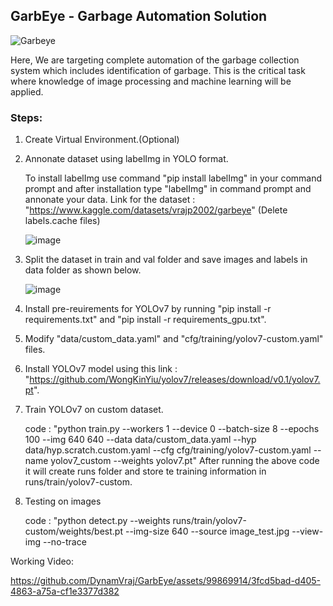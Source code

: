 ## GarbEye - Garbage Automation Solution
![Garbeye](https://github.com/DynamVraj/GarbEye/assets/99869914/5aeae7b2-da07-44b9-afc6-52fea02a8097)

Here, We are targeting complete automation of the garbage collection system which includes identification of garbage. This is the critical task where knowledge of image processing and machine learning will be applied. 
### Steps:
1. Create Virtual Environment.(Optional)

2. Annonate dataset using labelImg in YOLO format.

   To install labelImg use command "pip install labelImg" in your command prompt and after installation type "labelImg" in command prompt and annonate your data. Link for the dataset : "https://www.kaggle.com/datasets/vrajp2002/garbeye" (Delete labels.cache files)
  
   ![image](https://github.com/DynamVraj/GarbEye/assets/99869914/335d5380-d055-41a3-a3b1-c27f171472b4)

3. Split the dataset in train and val folder and save images and labels in data folder as shown below.

   ![image](https://github.com/DynamVraj/GarbEye/assets/99869914/05be2f41-0ac8-43fc-8f4e-7f01dbf2e425)

4. Install pre-reuirements for YOLOv7 by running "pip install -r requirements.txt" and "pip install -r requirements_gpu.txt".

5. Modify "data/custom_data.yaml" and "cfg/training/yolov7-custom.yaml" files.

6. Install YOLOv7 model using this link : "https://github.com/WongKinYiu/yolov7/releases/download/v0.1/yolov7.pt".

7. Train YOLOv7 on custom dataset.
   
   code : "python train.py --workers 1  --device 0 --batch-size 8 --epochs 100 --img 640 640 --data data/custom_data.yaml --hyp data/hyp.scratch.custom.yaml --cfg cfg/training/yolov7-custom.yaml --name yolov7_custom --weights yolov7.pt"
   After running the above code it will create runs folder and store te training information in runs/train/yolov7-custom.
   
8. Testing on images
   
   code : "python detect.py --weights runs/train/yolov7-custom/weights/best.pt --img-size 640 --source image_test.jpg --view-img --no-trace
   
Working Video:

https://github.com/DynamVraj/GarbEye/assets/99869914/3fcd5bad-d405-4863-a75a-cf1e3377d382

